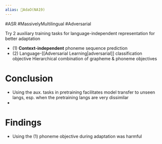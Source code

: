 ```yaml
---
alias: 🔬AdaO(NA19)
---
```

#ASR #MassivelyMultilingual #Adversarial 

Try 2 auxiliary training tasks for language-independent representation for better adaptation
- (1) **Context-independent** phoneme sequence prediction
- (2) Language-[[Adversarial Learning|adversarial]] classification objective
Hierarchical combination of grapheme & phoneme objectives

# Conclusion
- Using the aux. tasks in pretraining facilitates model transfer to unseen langs, esp. when the pretraining langs are very dissimilar
- 

# Findings
- Using the (1) phoneme objective during adaptation was harmful
